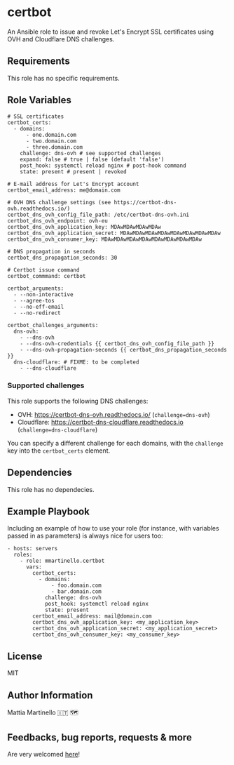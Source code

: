 certbot
=======

An Ansible role to issue and revoke Let's Encrypt SSL certificates using OVH
and Cloudflare DNS challenges.

Requirements
------------

This role has no specific requirements.

Role Variables
--------------

```
# SSL certificates
certbot_certs:
  - domains:
      - one.domain.com
      - two.domain.com
      - three.domain.com
    challenge: dns-ovh # see supported challenges
    expand: false # true | false (default 'false')
    post_hook: systemctl reload nginx # post-hook command
    state: present # present | revoked

# E-mail address for Let's Encrypt account
certbot_email_address: me@domain.com

# OVH DNS challenge settings (see https://certbot-dns-ovh.readthedocs.io/)
certbot_dns_ovh_config_file_path: /etc/certbot-dns-ovh.ini
certbot_dns_ovh_endpoint: ovh-eu
certbot_dns_ovh_application_key: MDAwMDAwMDAwMDAw
certbot_dns_ovh_application_secret: MDAwMDAwMDAwMDAwMDAwMDAwMDAwMDAw
certbot_dns_ovh_consumer_key: MDAwMDAwMDAwMDAwMDAwMDAwMDAwMDAw

# DNS propagation in seconds
certbot_dns_propagation_seconds: 30

# Certbot issue command
certbot_commmand: certbot

certbot_arguments:
  - --non-interactive
  - --agree-tos
  - --no-eff-email
  - --no-redirect

certbot_challenges_arguments:
  dns-ovh:
    - --dns-ovh
    - --dns-ovh-credentials {{ certbot_dns_ovh_config_file_path }}
    - --dns-ovh-propagation-seconds {{ certbot_dns_propagation_seconds }}
  dns-cloudflare: # FIXME: to be completed
    - --dns-cloudflare
```

### Supported challenges

This role supports the following DNS challenges:

* OVH: https://certbot-dns-ovh.readthedocs.io/ (`challenge=dns-ovh`)
* Cloudflare: https://certbot-dns-cloudflare.readthedocs.io
(`challenge=dns-cloudflare`)

You can specify a different challenge for each domains, with the `challenge`
key into the `certbot_certs` element.

Dependencies
------------

This role has no dependecies.

Example Playbook
----------------

Including an example of how to use your role (for instance, with variables passed in as parameters) is always nice for users too:

    - hosts: servers
      roles:
        - role: mmartinello.certbot
          vars:
            certbot_certs:
              - domains:
                  - foo.domain.com
                  - bar.domain.com
                challenge: dns-ovh
                post_hook: systemctl reload nginx
                state: present
            certbot_email_address: mail@domain.com
            certbot_dns_ovh_application_key: <my_application_key>
            certbot_dns_ovh_application_secret: <my_application_secret>
            certbot_dns_ovh_consumer_key: <my_consumer_key>

License
-------

MIT

Author Information
------------------

Mattia Martinello 🇮🇹 🗺️

Feedbacks, bug reports, requests & more
---------------------------------------

Are very welcomed [here](https://github.com/mmartinello/ansible-certbot/issues)!